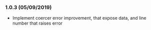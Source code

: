 ### 1.0.3 (05/09/2019)

* Implement coercer error improvement, that expose data, and line number that raises error

